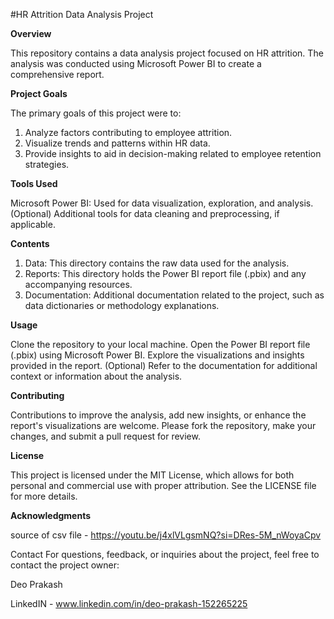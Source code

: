 #HR Attrition Data Analysis Project

**Overview**

This repository contains a data analysis project focused on HR attrition. The analysis was conducted using Microsoft Power BI to create a comprehensive report.

**Project Goals**

The primary goals of this project were to:

1. Analyze factors contributing to employee attrition.
2. Visualize trends and patterns within HR data.
3. Provide insights to aid in decision-making related to employee retention strategies.


**Tools Used**

Microsoft Power BI: Used for data visualization, exploration, and analysis.
(Optional) Additional tools for data cleaning and preprocessing, if applicable.





**Contents**

1. Data: This directory contains the raw data used for the analysis.
2. Reports: This directory holds the Power BI report file (.pbix) and any accompanying resources.
3. Documentation: Additional documentation related to the project, such as data dictionaries or methodology explanations.





**Usage**

Clone the repository to your local machine.
Open the Power BI report file (.pbix) using Microsoft Power BI.
Explore the visualizations and insights provided in the report.
(Optional) Refer to the documentation for additional context or information about the analysis.





**Contributing**

Contributions to improve the analysis, add new insights, or enhance the report's visualizations are welcome. Please fork the repository, make your changes, and submit a pull request for review.

**License**

This project is licensed under the MIT License, which allows for both personal and commercial use with proper attribution. See the LICENSE file for more details.



**Acknowledgments**

source of csv file - https://youtu.be/j4xlVLgsmNQ?si=DRes-5M_nWoyaCpv

Contact
For questions, feedback, or inquiries about the project, feel free to contact the project owner:

Deo Prakash

LinkedIN - www.linkedin.com/in/deo-prakash-152265225
